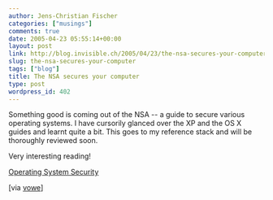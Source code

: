 ```yaml
---
author: Jens-Christian Fischer
categories: ["musings"]
comments: true
date: 2005-04-23 05:55:14+00:00
layout: post
link: http://blog.invisible.ch/2005/04/23/the-nsa-secures-your-computer/
slug: the-nsa-secures-your-computer
tags: ["blog"]
title: The NSA secures your computer
type: post
wordpress_id: 402
---
```



Something good is coming out of the NSA -- a guide to secure various operating systems. I have cursorily glanced over the XP and the OS X guides and learnt quite a bit. This goes to my reference stack and will be thoroughly reviewed soon.



Very interesting reading!



[Operating System Security](http://www.nsa.gov/snac/downloads_os.cfm?MenuID=scg10.3.1.1)



[via [vowe](http://vowe.net/archives/005814.html)]

